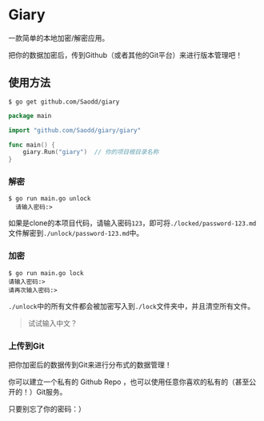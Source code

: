 # Giary

一款简单的本地加密/解密应用。

把你的数据加密后，传到Github（或者其他的Git平台）来进行版本管理吧！

## 使用方法

```shell
$ go get github.com/Saodd/giary
```

```go
package main

import "github.com/Saodd/giary/giary"

func main() {
	giary.Run("giary")  // 你的项目根目录名称
}
```

### 解密

```shell
$ go run main.go unlock
  请输入密码:> 
```

如果是clone的本项目代码，请输入密码`123`，即可将`./locked/password-123.md`文件解密到`./unlock/password-123.md`中。

### 加密

```shell
$ go run main.go lock  
请输入密码:> 
请再次输入密码:> 
```

`./unlock`中的所有文件都会被加密写入到`./lock`文件夹中，并且清空所有文件。

> 试试输入中文？

### 上传到Git

把你加密后的数据传到Git来进行分布式的数据管理！

你可以建立一个私有的 Github Repo ，也可以使用任意你喜欢的私有的（甚至公开的！）Git服务。

只要别忘了你的密码：）
